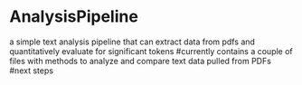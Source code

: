# AnalysisPipeline
a simple text analysis pipeline that can extract data from pdfs and quantitatively evaluate for significant tokens
#currently
contains a couple of files with methods to analyze and compare text data pulled from PDFs
#next steps
